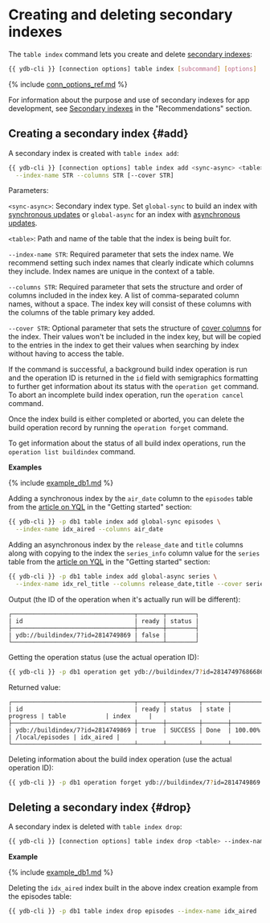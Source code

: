 # Creating and deleting secondary indexes

The `table index` command lets you create and delete [secondary indexes](../../../../concepts/secondary_indexes.md):

```bash
{{ ydb-cli }} [connection options] table index [subcommand] [options]
```

{% include [conn_options_ref.md](conn_options_ref.md) %}

For information about the purpose and use of secondary indexes for app development, see [Secondary indexes](../../../../best_practices/secondary_indexes.md) in the "Recommendations" section.

## Creating a secondary index {#add}

A secondary index is created with `table index add`:

```bash
{{ ydb-cli }} [connection options] table index add <sync-async> <table> \
  --index-name STR --columns STR [--cover STR]
```

Parameters:

`<sync-async>`: Secondary index type. Set `global-sync` to build an index with [synchronous updates](../../../../concepts/secondary_indexes.md#sync) or `global-async` for an index with [asynchronous updates](../../../../concepts/secondary_indexes.md#async).

`<table>`: Path and name of the table that the index is being built for.

`--index-name STR`: Required parameter that sets the index name. We recommend setting such index names that clearly indicate which columns they include. Index names are unique in the context of a table.

`--columns STR`: Required parameter that sets the structure and order of columns included in the index key. A list of comma-separated column names, without a space. The index key will consist of these columns with the columns of the table primary key added.

`--cover STR`: Optional parameter that sets the structure of [cover columns](../../../../concepts/secondary_indexes.md#cover) for the index. Their values won't be included in the index key, but will be copied to the entries in the index to get their values when searching by index without having to access the table.

If the command is successful, a background build index operation is run and the operation ID is returned in the `id` field with semigraphics formatting to further get information about its status with the `operation get` command. To abort an incomplete build index operation, run the `operation cancel` command.

Once the index build is either completed or aborted, you can delete the build operation record by running the `operation forget` command.

To get information about the status of all build index operations, run the `operation list buildindex` command.

**Examples**

{% include [example_db1.md](../../_includes/example_db1.md) %}

Adding a synchronous index by the `air_date` column to the `episodes` table from the [article on YQL](../../../../getting_started/yql.md) in the "Getting started" section:

```bash
{{ ydb-cli }} -p db1 table index add global-sync episodes \
  --index-name idx_aired --columns air_date
```

Adding an asynchronous index by the `release_date` and `title` columns along with copying to the index the `series_info` column value for the `series` table from the [article on YQL](../../../../getting_started/yql.md) in the "Getting started" section:

```bash
{{ ydb-cli }} -p db1 table index add global-async series \
  --index-name idx_rel_title --columns release_date,title --cover series_info
```

Output (the ID of the operation when it's actually run will be different):

```text
┌──────────────────────────────────┬───────┬────────┐
| id                               | ready | status |
├──────────────────────────────────┼───────┼────────┤
| ydb://buildindex/7?id=2814749869 | false |        |
└──────────────────────────────────┴───────┴────────┘
```

Getting the operation status (use the actual operation ID):

```bash
{{ ydb-cli }} -p db1 operation get ydb://buildindex/7?id=281474976866869
```

Returned value:

```text
┌──────────────────────────────────┬───────┬─────────┬───────┬──────────┬─────────────────┬───────────┐
| id                               | ready | status  | state | progress | table           | index     |
├──────────────────────────────────┼───────┼─────────┼───────┼──────────┼─────────────────┼───────────┤
| ydb://buildindex/7?id=2814749869 | true  | SUCCESS | Done  | 100.00%  | /local/episodes | idx_aired |
└──────────────────────────────────┴───────┴─────────┴───────┴──────────┴─────────────────┴───────────┘
```

Deleting information about the build index operation (use the actual operation ID):

```bash
{{ ydb-cli }} -p db1 operation forget ydb://buildindex/7?id=2814749869
```

## Deleting a secondary index {#drop}

A secondary index is deleted with `table index drop`:

```bash
{{ ydb-cli }} [connection options] table index drop <table> --index-name STR
```

**Example**

{% include [example_db1.md](../../_includes/example_db1.md) %}

Deleting the `idx_aired` index built in the above index creation example from the episodes table:

```bash
{{ ydb-cli }} -p db1 table index drop episodes --index-name idx_aired
```

